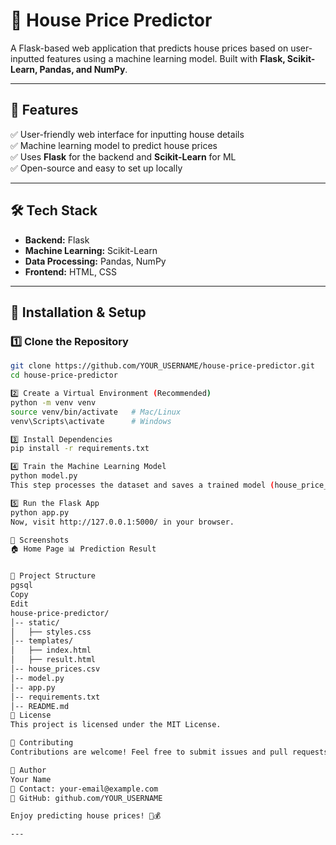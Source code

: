 # 🏡 House Price Predictor

A Flask-based web application that predicts house prices based on user-inputted features using a machine learning model. Built with **Flask, Scikit-Learn, Pandas, and NumPy**.

---

## 📌 Features

✅ User-friendly web interface for inputting house details  
✅ Machine learning model to predict house prices  
✅ Uses **Flask** for the backend and **Scikit-Learn** for ML  
✅ Open-source and easy to set up locally  

---

## 🛠️ Tech Stack

- **Backend:** Flask  
- **Machine Learning:** Scikit-Learn  
- **Data Processing:** Pandas, NumPy  
- **Frontend:** HTML, CSS  

---

## 🚀 Installation & Setup

### **1️⃣ Clone the Repository**
```sh
git clone https://github.com/YOUR_USERNAME/house-price-predictor.git
cd house-price-predictor

2️⃣ Create a Virtual Environment (Recommended)
python -m venv venv
source venv/bin/activate   # Mac/Linux
venv\Scripts\activate      # Windows

3️⃣ Install Dependencies
pip install -r requirements.txt

4️⃣ Train the Machine Learning Model
python model.py
This step processes the dataset and saves a trained model (house_price_model.pkl).

5️⃣ Run the Flask App
python app.py
Now, visit http://127.0.0.1:5000/ in your browser.

📸 Screenshots
🏠 Home Page	📊 Prediction Result


📂 Project Structure
pgsql
Copy
Edit
house-price-predictor/
│-- static/
│   ├── styles.css
│-- templates/
│   ├── index.html
│   ├── result.html
│-- house_prices.csv
│-- model.py
│-- app.py
│-- requirements.txt
│-- README.md
📜 License
This project is licensed under the MIT License.

🤝 Contributing
Contributions are welcome! Feel free to submit issues and pull requests.

🎯 Author
Your Name
📧 Contact: your-email@example.com
🔗 GitHub: github.com/YOUR_USERNAME

Enjoy predicting house prices! 🏡💰

---
